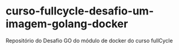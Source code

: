 # curso-fullcycle-desafio-um-imagem-golang-docker
Repositório do Desafio GO do módulo de docker do curso fullCycle
